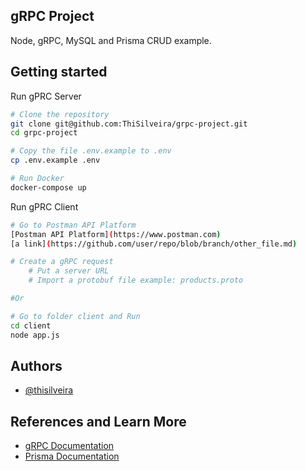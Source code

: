 
## gRPC Project

Node, gRPC, MySQL and Prisma CRUD example.


## Getting started

Run gPRC Server

```bash
# Clone the repository
git clone git@github.com:ThiSilveira/grpc-project.git
cd grpc-project

# Copy the file .env.example to .env
cp .env.example .env

# Run Docker
docker-compose up
```

Run gPRC Client

```bash
# Go to Postman API Platform 
[Postman API Platform](https://www.postman.com)
[a link](https://github.com/user/repo/blob/branch/other_file.md)

# Create a gRPC request
    # Put a server URL
    # Import a protobuf file example: products.proto

#Or

# Go to folder client and Run 
cd client
node app.js
```

## Authors

- [@thisilveira](https://github.com/ThiSilveira)


## References and Learn More

 - [gRPC Documentation](https://www.grpc.io/docs/)
 - [Prisma Documentation](https://www.prisma.io/docs/)

